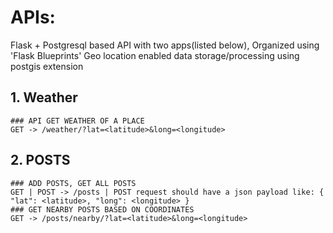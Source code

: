 
# APIs:
Flask + Postgresql based API with two apps(listed below), Organized using 'Flask Blueprints'
Geo location enabled data storage/processing using postgis extension 

## 1. Weather
    ### API GET WEATHER OF A PLACE 
    GET -> /weather/?lat=<latitude>&long=<longitude>
## 2. POSTS
    ### ADD POSTS, GET ALL POSTS
    GET | POST -> /posts | POST request should have a json payload like: { "lat": <latitude>, "long": <longitude> } 
    ### GET NEARBY POSTS BASED ON COORDINATES
    GET -> /posts/nearby/?lat=<latitude>&long=<longitude>
    

